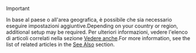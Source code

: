 > [!IMPORTANT]
> <span data-ttu-id="df068-101">In base al paese o all'area geografica, è possibile che sia necessario eseguire impostazioni aggiuntive.</span><span class="sxs-lookup"><span data-stu-id="df068-101">Depending on your country or region, additional setup may be required.</span></span> <span data-ttu-id="df068-102">Per ulteriori informazioni, vedere l'elenco di articoli correlati nella sezione [Vedere anche](#see-also).</span><span class="sxs-lookup"><span data-stu-id="df068-102">For more information, see the list of related articles in the [See Also](#see-also) section.</span></span>  